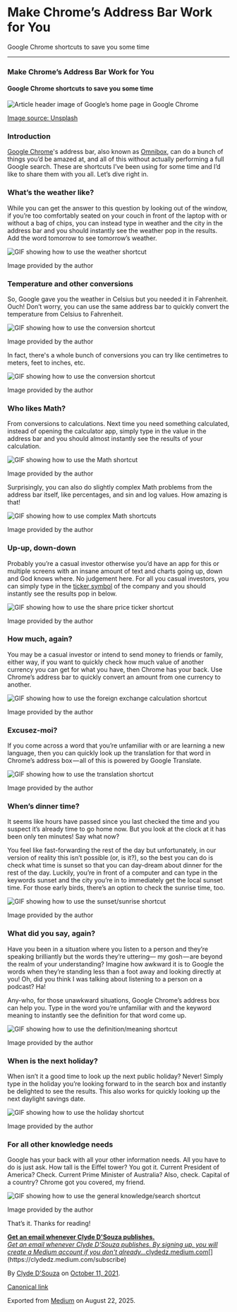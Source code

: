 # Make Chrome’s Address Bar Work for You

Google Chrome shortcuts to save you some time

***

### Make Chrome’s Address Bar Work for You

#### Google Chrome shortcuts to save you some time

![Article header image of Google’s home page in Google Chrome](https://cdn-images-1.medium.com/max/2560/1*iM9VxBXkV_cGxREQl4SKBw.jpeg)

[Image source: Unsplash](https://unsplash.com/photos/c4aT8MfEzdw)

### Introduction

[Google Chrome](https://www.google.com/chrome/)'s address bar, also known as [Omnibox](https://developer.chrome.com/docs/extensions/reference/omnibox/), can do a bunch of things you’d be amazed at, and all of this without actually performing a full Google search. These are shortcuts I’ve been using for some time and I’d like to share them with you all. Let’s dive right in.

### What’s the weather like?

While you can get the answer to this question by looking out of the window, if you’re too comfortably seated on your couch in front of the laptop with or without a bag of chips, you can instead type in weather and the city in the address bar and you should instantly see the weather pop in the results. Add the word tomorrow to see tomorrow’s weather.

![GIF showing how to use the weather shortcut](https://cdn-images-1.medium.com/max/800/1*WhDf2fRg6oC9sErwE5NBMQ.gif)

Image provided by the author

### Temperature and other conversions

So, Google gave you the weather in Celsius but you needed it in Fahrenheit. Ouch! Don’t worry, you can use the same address bar to quickly convert the temperature from Celsius to Fahrenheit.

![GIF showing how to use the conversion shortcut](https://cdn-images-1.medium.com/max/800/1*RLi3LV8s-RIsQLZL1PacwQ.gif)

Image provided by the author

In fact, there's a whole bunch of conversions you can try like centimetres to meters, feet to inches, etc.

![GIF showing how to use the conversion shortcut](https://cdn-images-1.medium.com/max/800/1*Hdks3FfUC6UoaL5TriW3sw.gif)

Image provided by the author

### Who likes Math?

From conversions to calculations. Next time you need something calculated, instead of opening the calculator app, simply type in the value in the address bar and you should almost instantly see the results of your calculation.

![GIF showing how to use the Math shortcut](https://cdn-images-1.medium.com/max/800/1*wHrJFziqizt9wxUWlKyCxg.gif)

Image provided by the author

Surprisingly, you can also do slightly complex Math problems from the address bar itself, like percentages, and sin and log values. How amazing is that!

![GIF showing how to use complex Math shortcuts](https://cdn-images-1.medium.com/max/800/1*PA7b5TiX6BgWVMhDb7Wf0w.gif)

Image provided by the author

### Up-up, down-down

Probably you’re a casual investor otherwise you’d have an app for this or multiple screens with an insane amount of text and charts going up, down and God knows where. No judgement here. For all you casual investors, you can simply type in the [ticker symbol](https://en.wikipedia.org/wiki/Ticker_symbol) of the company and you should instantly see the results pop in below.

![GIF showing how to use the share price ticker shortcut](https://cdn-images-1.medium.com/max/800/1*GbX1FUav8VcFhE-2jwPTDA.gif)

Image provided by the author

### How much, again?

You may be a casual investor or intend to send money to friends or family, either way, if you want to quickly check how much value of another currency you can get for what you have, then Chrome has your back. Use Chrome’s address bar to quickly convert an amount from one currency to another.

![GIF showing how to use the foreign exchange calculation shortcut](https://cdn-images-1.medium.com/max/800/1*lDgN88UF4fqp7mmR1ZBzjA.gif)

Image provided by the author

### Excusez-moi?

If you come across a word that you’re unfamiliar with or are learning a new language, then you can quickly look up the translation for that word in Chrome’s address box — all of this is powered by Google Translate.

![GIF showing how to use the translation shortcut](https://cdn-images-1.medium.com/max/800/1*oGl-rPaH_HrVBXJbkxgXAg.gif)

Image provided by the author

### When’s dinner time?

It seems like hours have passed since you last checked the time and you suspect it’s already time to go home now. But you look at the clock at it has been only ten minutes! Say what now?

You feel like fast-forwarding the rest of the day but unfortunately, in our version of reality this isn’t possible (or, is it?), so the best you can do is check what time is sunset so that you can day-dream about dinner for the rest of the day. Luckily, you’re in front of a computer and can type in the keywords sunset and the city you’re in to immediately get the local sunset time. For those early birds, there’s an option to check the sunrise time, too.

![GIF showing how to use the sunset/sunrise shortcut](https://cdn-images-1.medium.com/max/800/1*f1jeslkZsWq81GAkAJLgCw.gif)

Image provided by the author

### What did you say, again?

Have you been in a situation where you listen to a person and they’re speaking brilliantly but the words they’re uttering— my gosh — are beyond the realm of your understanding? Imagine how awkward it is to Google the words when they’re standing less than a foot away and looking directly at you! Oh, did you think I was talking about listening to a person on a podcast? Ha!

Any-who, for those unawkward situations, Google Chrome’s address box can help you. Type in the word you’re unfamiliar with and the keyword meaning to instantly see the definition for that word come up.

![GIF showing how to use the definition/meaning shortcut](https://cdn-images-1.medium.com/max/800/1*RuH9YtUdP_Eo-aAXPpo9dg.gif)

Image provided by the author

### When is the next holiday?

When isn’t it a good time to look up the next public holiday? Never! Simply type in the holiday you’re looking forward to in the search box and instantly be delighted to see the results. This also works for quickly looking up the next daylight savings date.

![GIF showing how to use the holiday shortcut](https://cdn-images-1.medium.com/max/800/1*PJD_Op9B2KEcQSLTfU1LOQ.gif)

Image provided by the author

### For all other knowledge needs

Google has your back with all your other information needs. All you have to do is just ask. How tall is the Eiffel tower? You got it. Current President of America? Check. Current Prime Minister of Australia? Also, check. Capital of a country? Chrome got you covered, my friend.

![GIF showing how to use the general knowledge/search shortcut](https://cdn-images-1.medium.com/max/800/1*lS9qsmqxaIGHkrpWSFS8PQ.gif)

Image provided by the author

That’s it. Thanks for reading!

[**Get an email whenever Clyde D'Souza publishes.**\
*Get an email whenever Clyde D'Souza publishes. By signing up, you will create a Medium account if you don't already…*&#x63;lydedz.medium.com](https://clydedz.medium.com/subscribe "https://clydedz.medium.com/subscribe")[](https://clydedz.medium.com/subscribe)

By [Clyde D'Souza](https://medium.com/@clydedz) on [October 11, 2021](https://medium.com/p/1ce9c8ced7f1).

[Canonical link](https://medium.com/@clydedz/make-chromes-address-bar-work-for-you-1ce9c8ced7f1)

Exported from [Medium](https://medium.com) on August 22, 2025.
